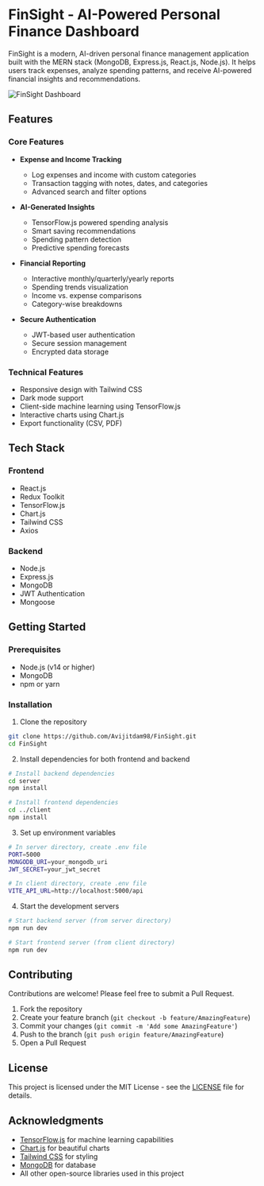 # FinSight - AI-Powered Personal Finance Dashboard

FinSight is a modern, AI-driven personal finance management application built with the MERN stack (MongoDB, Express.js, React.js, Node.js). It helps users track expenses, analyze spending patterns, and receive AI-powered financial insights and recommendations.

![FinSight Dashboard](screenshots/dashboard.png)

## Features

### Core Features
- **Expense and Income Tracking**
  - Log expenses and income with custom categories
  - Transaction tagging with notes, dates, and categories
  - Advanced search and filter options

- **AI-Generated Insights**
  - TensorFlow.js powered spending analysis
  - Smart saving recommendations
  - Spending pattern detection
  - Predictive spending forecasts

- **Financial Reporting**
  - Interactive monthly/quarterly/yearly reports
  - Spending trends visualization
  - Income vs. expense comparisons
  - Category-wise breakdowns

- **Secure Authentication**
  - JWT-based user authentication
  - Secure session management
  - Encrypted data storage

### Technical Features
- Responsive design with Tailwind CSS
- Dark mode support
- Client-side machine learning using TensorFlow.js
- Interactive charts using Chart.js
- Export functionality (CSV, PDF)

## Tech Stack

### Frontend
- React.js
- Redux Toolkit
- TensorFlow.js
- Chart.js
- Tailwind CSS
- Axios

### Backend
- Node.js
- Express.js
- MongoDB
- JWT Authentication
- Mongoose

## Getting Started

### Prerequisites
- Node.js (v14 or higher)
- MongoDB
- npm or yarn

### Installation

1. Clone the repository
```bash
git clone https://github.com/Avijitdam98/FinSight.git
cd FinSight
```

2. Install dependencies for both frontend and backend
```bash
# Install backend dependencies
cd server
npm install

# Install frontend dependencies
cd ../client
npm install
```

3. Set up environment variables
```bash
# In server directory, create .env file
PORT=5000
MONGODB_URI=your_mongodb_uri
JWT_SECRET=your_jwt_secret

# In client directory, create .env file
VITE_API_URL=http://localhost:5000/api
```

4. Start the development servers
```bash
# Start backend server (from server directory)
npm run dev

# Start frontend server (from client directory)
npm run dev
```

## Contributing

Contributions are welcome! Please feel free to submit a Pull Request.

1. Fork the repository
2. Create your feature branch (`git checkout -b feature/AmazingFeature`)
3. Commit your changes (`git commit -m 'Add some AmazingFeature'`)
4. Push to the branch (`git push origin feature/AmazingFeature`)
5. Open a Pull Request

## License

This project is licensed under the MIT License - see the [LICENSE](LICENSE) file for details.

## Acknowledgments

- [TensorFlow.js](https://www.tensorflow.org/js) for machine learning capabilities
- [Chart.js](https://www.chartjs.org/) for beautiful charts
- [Tailwind CSS](https://tailwindcss.com/) for styling
- [MongoDB](https://www.mongodb.com/) for database
- All other open-source libraries used in this project
